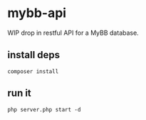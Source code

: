 # mybb-api
WIP drop in restful API for a MyBB database.

## install deps
`composer install`

## run it
`php server.php start -d`
